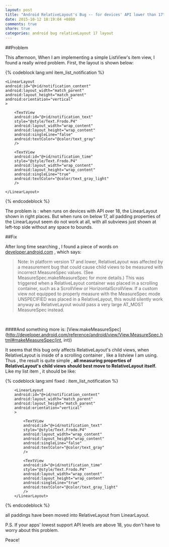 ```yaml
---
layout: post 
title: "Android RelativeLayout's Bug -- for devices' API lower than 17"
date: 2015-10-12 18:19:04 +0800 
comments: true 
share: true
categories: android bug relativeLayout 17 layout
---
```


##Problem

This afternoon, When I am implementing a simple ListView's item view, I found a really wired problem. First, the layout is shown below:

{% codeblock lang:xml item_list_notification %}

<?xml version="1.0" encoding="utf-8"?>

<RelativeLayout android:id="@+id/notification_layout"
	xmlns:android="http://schemas.android.com/apk/res/android"
	android:layout_width="match_parent"
	android:layout_height="match_parent"
	android:background="?android:attr/selectableItemBackground"
	android:clickable="true"
	android:descendantFocusability="blocksDescendants"
	android:gravity="center_vertical"
	android:paddingBottom="15dp"
	android:paddingLeft="14dp"
	android:paddingRight="14dp"
	android:paddingTop="15dp"
	>

	<LinearLayout
	android:id="@+id/notification_content"
	android:layout_width="match_parent"
	android:layout_height="match_parent"
	android:orientation="vertical"
	>

		<TextView
		android:id="@+id/notification_text"
		style="@style/Text.Frodo.P4"
		android:layout_width="wrap_content"
		android:layout_height="wrap_content"
		android:singleLine="false"
		android:textColor="@color/text_gray"
		/>

		<TextView
		android:id="@+id/notification_time"
		style="@style/Text.Frodo.P4"
		android:layout_width="wrap_content"
		android:layout_height="wrap_content"
		android:singleLine="true"
		android:textColor="@color/text_gray_light"
		/>

	</LinearLayout>

</RelativeLayout>

{% endcodeblock %}

<!-- more -->

The problem is : when runs on devices with API over 18, the LinearLayout shown in right places. But when runs on below 17, all padding properties of the LinearLayout seem do not work at all, with all subviews just shown at left-top side without any space to bounds.

##Fix

After long time searching , I found a piece of words on [developer.android.com](http://developer.android.com/reference/android/widget/RelativeLayout.html) , which says:

> Note: In platform version 17 and lower, RelativeLayout was affected by a measurement bug that could cause child views to be measured with incorrect MeasureSpec values. (See MeasureSpec.makeMeasureSpec for more details.) This was triggered when a RelativeLayout container was placed in a scrolling container, such as a ScrollView or HorizontalScrollView. If a custom view not equipped to properly measure with the MeasureSpec mode UNSPECIFIED was placed in a RelativeLayout, this would silently work anyway as RelativeLayout would pass a very large AT_MOST MeasureSpec instead.

<br>

####And something more is:
[View.makeMeasureSpec](http://developer.android.com/reference/android/view/View.MeasureSpec.html#makeMeasureSpec(int, int))

It seems that this bug only affects RelativeLayout's child views, when RelativeLayout is inside of a scrolling container , like a listview I am using. Thus , the result is quite simple , <strong>all measuring properties of RelativeLayout's child views should best move to RelativeLayout itself.</strong>  Like my list item , it should be like:

{% codeblock lang:xml fixed : item_list_notification %}
<?xml version="1.0" encoding="utf-8"?>
<RelativeLayout android:id="@+id/notification_layout"
	xmlns:android="http://schemas.android.com/apk/res/android"
	android:layout_width="match_parent"
	android:layout_height="match_parent"
	android:background="?android:attr/selectableItemBackground"
	android:clickable="true"
	android:descendantFocusability="blocksDescendants"
	android:gravity="center_vertical"
	android:paddingBottom="15dp"
	android:paddingLeft="14dp"
	android:paddingRight="14dp"
	android:paddingTop="15dp"
	>

		<LinearLayout
		android:id="@+id/notification_content"
		android:layout_width="match_parent"
		android:layout_height="match_parent"
		android:orientation="vertical"
		>

			<TextView
			android:id="@+id/notification_text"
			style="@style/Text.Frodo.P4"
			android:layout_width="wrap_content"
			android:layout_height="wrap_content"
			android:singleLine="false"
			android:textColor="@color/text_gray"
			/>

			<TextView
			android:id="@+id/notification_time"
			style="@style/Text.Frodo.P4"
			android:layout_width="wrap_content"
			android:layout_height="wrap_content"
			android:singleLine="true"
			android:textColor="@color/text_gray_light"
			/>
		</LinearLayout>
</RelativeLayout>
{% endcodeblock %}

all paddings have been moved into RelativeLayout from LinearLayout.

P.S. If your apps' lowest support API levels are above 18, you don't have to worry about this problem.

Peace!
